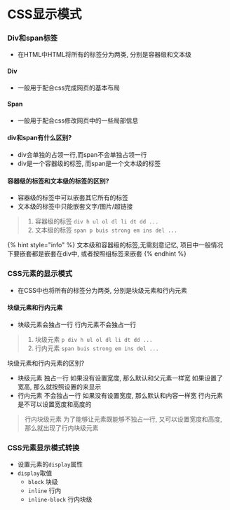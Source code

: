 # CSS显示模式

### Div和span标签

* 在HTML中HTML将所有的标签分为两类, 分别是容器级和文本级

#### Div

* 一般用于配合css完成网页的基本布局

#### Span

* 一般用于配合css修改网页中的一些局部信息

#### div和span有什么区别? 

* div会单独的占领一行,而span不会单独占领一行
* div是一个容器级的标签, 而span是一个文本级的标签

#### 容器级的标签和文本级的标签的区别? 

* 容器级的标签中可以嵌套其它所有的标签
* 文本级的标签中只能嵌套文字/图片/超链接

> 1. 容器级的标签 `div h ul ol dl li dt dd ...`
> 2. 文本级的标签 `span p buis strong em ins del ...`

{% hint style="info" %}
文本级和容器级的标签,无需刻意记忆, 项目中一般情况下要嵌套都是嵌套在div中, 或者按照组标签来嵌套
{% endhint %}

### CSS元素的显示模式

* 在CSS中也将所有的标签分为两类, 分别是块级元素和行内元素

#### 块级元素和行内元素

* 块级元素会独占一行 行内元素不会独占一行

> 1. 块级元素 `p div h ul ol dl li dt dd ...`
> 2. 行内元素 `span buis strong em ins del ...`

块级元素和行内元素的区别?

* 块级元素 独占一行 如果没有设置宽度, 那么默认和父元素一样宽 如果设置了宽高, 那么就按照设置的来显示
* 行内元素 不会独占一行 如果没有设置宽度, 那么默认和内容一样宽 行内元素是不可以设置宽度和高度的

> 行内块级元素 为了能够让元素既能够不独占一行, 又可以设置宽度和高度, 那么就出现了行内块级元素

### CSS元素显示模式转换

* 设置元素的`display`属性
* `display`取值
  * `block` 块级
  * `inline` 行内
  * `inline-block` 行内块级

